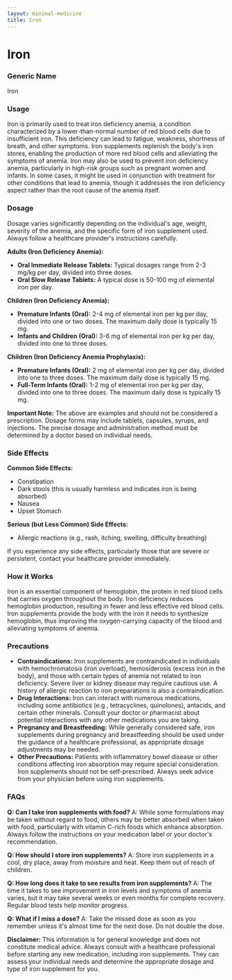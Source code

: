 ```yaml
---
layout: minimal-medicine
title: Iron
---
```


# Iron
### Generic Name
Iron

### Usage
Iron is primarily used to treat iron deficiency anemia, a condition characterized by a lower-than-normal number of red blood cells due to insufficient iron.  This deficiency can lead to fatigue, weakness, shortness of breath, and other symptoms. Iron supplements replenish the body's iron stores, enabling the production of more red blood cells and alleviating the symptoms of anemia.  Iron may also be used to prevent iron deficiency anemia, particularly in high-risk groups such as pregnant women and infants. In some cases, it might be used in conjunction with treatment for other conditions that lead to anemia, though it addresses the iron deficiency aspect rather than the root cause of the anemia itself.

### Dosage
Dosage varies significantly depending on the individual's age, weight, severity of the anemia, and the specific form of iron supplement used. Always follow a healthcare provider's instructions carefully.  

**Adults (Iron Deficiency Anemia):**

* **Oral Immediate Release Tablets:**  Typical dosages range from 2-3 mg/kg per day, divided into three doses.
* **Oral Slow Release Tablets:**  A typical dose is 50-100 mg of elemental iron per day.

**Children (Iron Deficiency Anemia):**

* **Premature Infants (Oral):** 2-4 mg of elemental iron per kg per day, divided into one or two doses. The maximum daily dose is typically 15 mg.
* **Infants and Children (Oral):** 3-6 mg of elemental iron per kg per day, divided into one to three doses.

**Children (Iron Deficiency Anemia Prophylaxis):**

* **Premature Infants (Oral):** 2 mg of elemental iron per kg per day, divided into one to three doses. The maximum daily dose is typically 15 mg.
* **Full-Term Infants (Oral):** 1-2 mg of elemental iron per kg per day, divided into one to three doses. The maximum daily dose is typically 15 mg.


**Important Note:** The above are examples and should not be considered a prescription.  Dosage forms may include tablets, capsules, syrups, and injections.  The precise dosage and administration method must be determined by a doctor based on individual needs.


### Side Effects
**Common Side Effects:**

* Constipation
* Dark stools (this is usually harmless and indicates iron is being absorbed)
* Nausea
* Upset Stomach

**Serious (but Less Common) Side Effects:**

* Allergic reactions (e.g., rash, itching, swelling, difficulty breathing)

If you experience any side effects, particularly those that are severe or persistent, contact your healthcare provider immediately.


### How it Works
Iron is an essential component of hemoglobin, the protein in red blood cells that carries oxygen throughout the body.  Iron deficiency reduces hemoglobin production, resulting in fewer and less effective red blood cells.  Iron supplements provide the body with the iron it needs to synthesize hemoglobin, thus improving the oxygen-carrying capacity of the blood and alleviating symptoms of anemia.


### Precautions
* **Contraindications:** Iron supplements are contraindicated in individuals with hemochromatosis (iron overload), hemosiderosis (excess iron in the body), and those with certain types of anemia not related to iron deficiency.  Severe liver or kidney disease may require cautious use.  A history of allergic reaction to iron preparations is also a contraindication.
* **Drug Interactions:** Iron can interact with numerous medications, including some antibiotics (e.g., tetracyclines, quinolones), antacids, and certain other minerals. Consult your doctor or pharmacist about potential interactions with any other medications you are taking.
* **Pregnancy and Breastfeeding:** While generally considered safe, iron supplements during pregnancy and breastfeeding should be used under the guidance of a healthcare professional, as appropriate dosage adjustments may be needed.
* **Other Precautions:** Patients with inflammatory bowel disease or other conditions affecting iron absorption may require special consideration.  Iron supplements should not be self-prescribed.  Always seek advice from your physician before using iron supplements.


### FAQs

**Q: Can I take iron supplements with food?**
A: While some formulations may be taken without regard to food, others may be better absorbed when taken with food, particularly with vitamin C-rich foods which enhance absorption. Always follow the instructions on your medication label or your doctor's recommendation.

**Q: How should I store iron supplements?**
A: Store iron supplements in a cool, dry place, away from moisture and heat. Keep them out of reach of children.

**Q: How long does it take to see results from iron supplements?**
A: The time it takes to see improvement in iron levels and symptoms of anemia varies, but it may take several weeks or even months for complete recovery. Regular blood tests help monitor progress.

**Q: What if I miss a dose?**
A: Take the missed dose as soon as you remember unless it's almost time for the next dose. Do not double the dose.


**Disclaimer:** This information is for general knowledge and does not constitute medical advice. Always consult with a healthcare professional before starting any new medication, including iron supplements.  They can assess your individual needs and determine the appropriate dosage and type of iron supplement for you.
